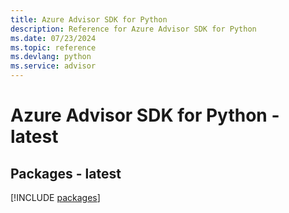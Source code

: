 ```yaml
---
title: Azure Advisor SDK for Python
description: Reference for Azure Advisor SDK for Python
ms.date: 07/23/2024
ms.topic: reference
ms.devlang: python
ms.service: advisor
---
```

# Azure Advisor SDK for Python - latest
## Packages - latest
[!INCLUDE [packages](advisor-index.md)]